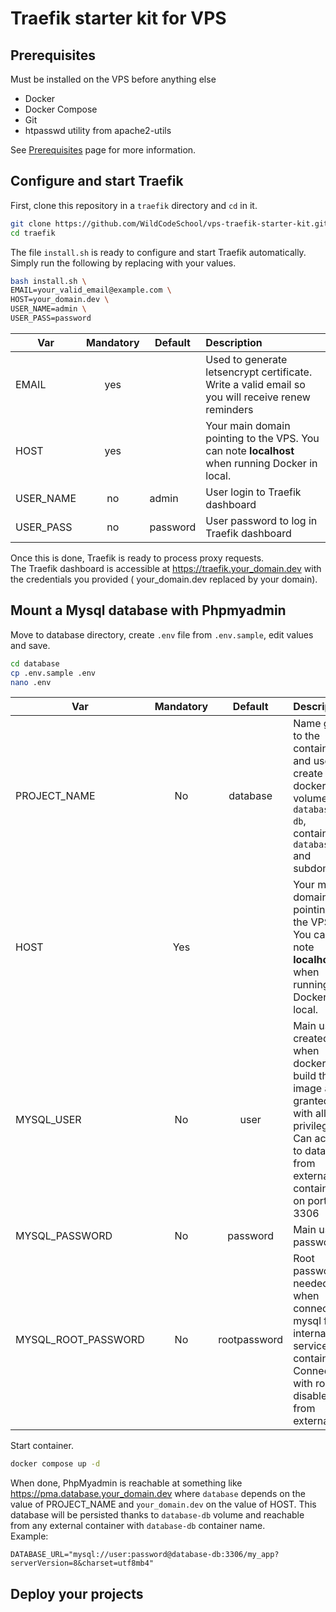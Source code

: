 # Traefik starter kit for VPS

## Prerequisites

Must be installed on the VPS before anything else

- Docker
- Docker Compose
- Git
- htpasswd utility from apache2-utils

See [Prerequisites](PREREQUISITES.md) page for more information.

## Configure and start Traefik

First, clone this repository in a `traefik` directory and `cd` in it.

```bash
git clone https://github.com/WildCodeSchool/vps-traefik-starter-kit.git traefik
cd traefik
```

The file `install.sh` is ready to configure and start Traefik automatically.
Simply run the following by replacing with your values.

```bash
bash install.sh \
EMAIL=your_valid_email@example.com \
HOST=your_domain.dev \
USER_NAME=admin \
USER_PASS=password
```

| Var       | Mandatory | Default  | Description                                                                                             |
|-----------|:---------:|----------|:--------------------------------------------------------------------------------------------------------|
| EMAIL     |    yes    |          | Used to generate letsencrypt certificate. <br/> Write a valid email so you will receive renew reminders |
| HOST      |    yes    |          | Your main domain pointing to the VPS. You can note __localhost__ when running Docker in local.          |
| USER_NAME |    no     | admin    | User login to Traefik dashboard                                                                         |
| USER_PASS |    no     | password | User password to log in Traefik dashboard                                                               |

Once this is done, Traefik is ready to process proxy requests.  
The Traefik dashboard is accessible at https://traefik.your_domain.dev with the credentials you provided (
your_domain.dev replaced by your domain).

## Mount a Mysql database with Phpmyadmin

Move to database directory, create `.env` file from `.env.sample`, edit values and save.
```bash
cd database
cp .env.sample .env
nano .env
```

| Var                 | Mandatory |   Default    | Description                                                                                                                                |
|---------------------|:---------:|:------------:|--------------------------------------------------------------------------------------------------------------------------------------------|
| PROJECT_NAME        |    No     |   database   | Name given to the container and used to create docker volume `database-db`, container `database-db` and subdomain.                         |
| HOST                |    Yes    |              | Your main domain pointing to the VPS. You can note __localhost__ when running Docker in local.                                             |
| MYSQL_USER          |    No     |     user     | Main user created when docker build the image and granted with all privileges. Can access to database from external container on port 3306 |
| MYSQL_PASSWORD      |    No     |   password   | Main user password                                                                                                                         |
| MYSQL_ROOT_PASSWORD |    No     | rootpassword | Root password needed when connect to mysql from internal service container. <br/>Connection with root is disabled from external.           |

Start container.
```bash
docker compose up -d
```

When done, PhpMyadmin is reachable at something like https://pma.database.your_domain.dev where `database` depends on
the value of PROJECT_NAME and `your_domain.dev` on the value of HOST.
This database will be persisted thanks to `database-db` volume and reachable from any external container
with `database-db` container name.  
Example:
```dotenv
DATABASE_URL="mysql://user:password@database-db:3306/my_app?serverVersion=8&charset=utf8mb4"
```

## Deploy your projects
